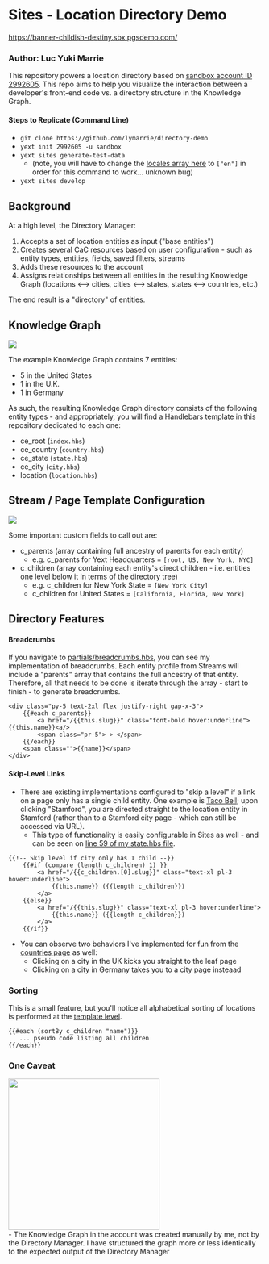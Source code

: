 # Sites - Location Directory Demo
https://banner-childish-destiny.sbx.pgsdemo.com/

### Author: Luc Yuki Marrie

This repository powers a location directory based on [sandbox account ID 2992605](https://sandbox.yext.com/s/2992605/entities2#).
This repo aims to help you visualize the interaction between a developer's front-end code vs. a directory structure in the Knowledge Graph.

#### Steps to Replicate (Command Line)
- `git clone https://github.com/lymarrie/directory-demo`
- `yext init 2992605 -u sandbox`
- `yext sites generate-test-data`
  - (note, you will have to change the [locales array here](https://github.com/lymarrie/directory-demo/blob/main/templates/location.hbs#L26) to `["en"]` in order for this command to work... unknown bug) 
- `yext sites develop`

## Background 
At a high level, the Directory Manager:
1. Accepts a set of location entities as input ("base entities")
2. Creates several CaC resources based on user configuration - such as entity types, entities, fields, saved filters, streams
3. Adds these resources to the account
4. Assigns relationships between all entities in the resulting Knowledge Graph (locations <--> cities, cities <--> states, states <--> countries, etc.)

The end result is a "directory" of entities. 

## Knowledge Graph
<div>
  <img src="https://a.mktgcdn.com/p/Prm0afEGm0AbjpossLKl_xwAiLQa86W5ye-kBDW4XGQ/100x100.png">
</div>

The example Knowledge Graph contains 7 entities:
- 5 in the United States
- 1 in the U.K.
- 1 in Germany

As such, the resulting Knowledge Graph directory consists of the following entity types - and appropriately, you will find a Handlebars template in this repository dedicated to each one:
- ce_root (`index.hbs`)
- ce_country (`country.hbs`)
- ce_state (`state.hbs`)
- ce_city (`city.hbs`)
- location (`location.hbs`)

## Stream / Page Template Configuration
<div>
  <img src="https://a.mktgcdn.com/p/oDWUmHKDb6fLTy_U9VEgPcJqpsVnHLU58CoFLe_Q2c4/100x100.png">
</div>

Some important custom fields to call out are:
- c_parents (array containing full ancestry of parents for each entity)
  - e.g. c_parents for Yext Headquarters = `[root, US, New York, NYC]`
- c_children (array containing each entity's direct children - i.e. entities one level below it in terms of the directory tree)
  - e.g. c_children for New York State = `[New York City]`
  - c_children for United States = `[California, Florida, New York]`

## Directory Features
#### Breadcrumbs
If you navigate to [partials/breadcrumbs.hbs](https://github.com/lymarrie/directory-demo/blob/main/partials/breadcrumbs.hbs), you can see my implementation of breadcrumbs. Each entity profile from Streams will include a "parents" array that contains the full ancestry of that entity. Therefore, all that needs to be done is iterate through the array - start to finish - to generate breadcrumbs.

```
<div class="py-5 text-2xl flex justify-right gap-x-3">
    {{#each c_parents}}
        <a href="/{{this.slug}}" class="font-bold hover:underline">{{this.name}}<a/>
        <span class="pr-5"> > </span>
    {{/each}}
    <span class="">{{name}}</span>
</div>
```

#### Skip-Level Links
- There are existing implementations configured to "skip a level" if a link on a page only has a single child entity. One example is [Taco Bell](https://locations.tacobell.com/ct.html); upon clicking "Stamford", you are directed straight to the location entity in Stamford (rather than to a Stamford city page - which can still be accessed via URL).
  - This type of functionality is easily configurable in Sites as well - and can be seen on [line 59 of my state.hbs file](https://github.com/lymarrie/directory-demo/blob/main/templates/state.hbs#L59).
```    
{{!-- Skip level if city only has 1 child --}}
    {{#if (compare (length c_children) 1) }}
        <a href="/{{c_children.[0].slug}}" class="text-xl pl-3 hover:underline">
            {{this.name}} ({{length c_children}})
        </a>
    {{else}}
        <a href="/{{this.slug}}" class="text-xl pl-3 hover:underline">
            {{this.name}} ({{length c_children}})
        </a>                
    {{/if}}
```
- You can observe two behaviors I've implemented for fun from the [countries page](https://github.com/lymarrie/directory-demo/blob/main/templates/country.hbs) as well:
  - Clicking on a city in the UK kicks you straight to the leaf page
  - Clicking on a city in Germany takes you to a city page insteaad 

### Sorting
This is a small feature, but you'll notice all alphabetical sorting of locations is performed at the [template level](https://github.com/lymarrie/directory-demo/blob/main/templates/country.hbs#L68).
```
{{#each (sortBy c_children "name")}}
   ... pseudo code listing all children
{{/each}}
```

### One Caveat
<div><img src="https://i.ytimg.com/vi/XPib9KoFYw4/maxresdefault.jpg" width="300px"></div>
- The Knowledge Graph in the account was created manually by me, not by the Directory Manager. I have structured the graph more or less identically to the expected output of the Directory Manager 
